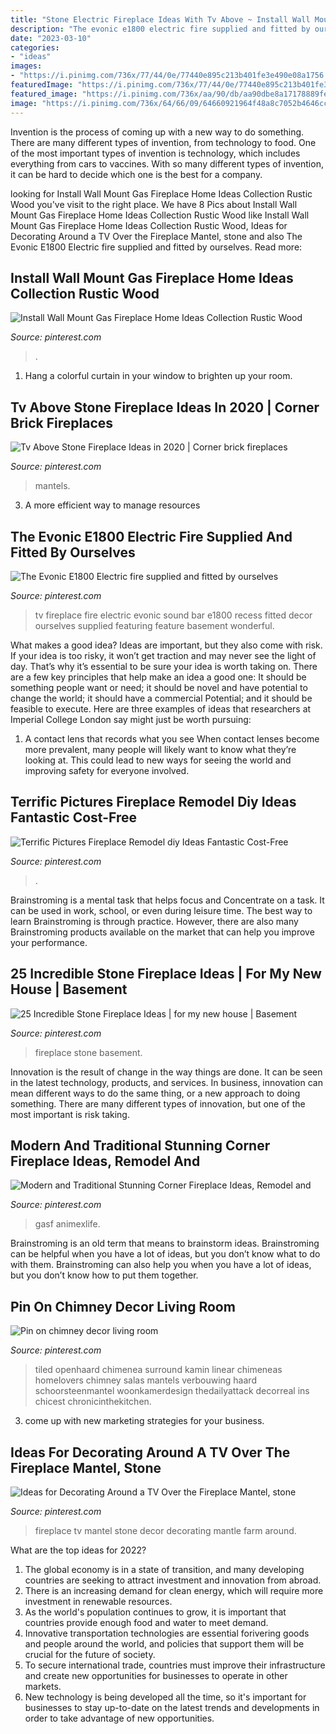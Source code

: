 ```yaml
---
title: "Stone Electric Fireplace Ideas With Tv Above ~ Install Wall Mount Gas Fireplace Home Ideas Collection Rustic Wood"
description: "The evonic e1800 electric fire supplied and fitted by ourselves"
date: "2023-03-10"
categories:
- "ideas"
images:
- "https://i.pinimg.com/736x/77/44/0e/77440e895c213b401fe3e490e08a1756.jpg"
featuredImage: "https://i.pinimg.com/736x/77/44/0e/77440e895c213b401fe3e490e08a1756.jpg"
featured_image: "https://i.pinimg.com/736x/aa/90/db/aa90dbe8a17178889feda29eb4737396.jpg"
image: "https://i.pinimg.com/736x/64/66/09/64660921964f48a8c7052b4646ccf658.jpg"
---
```



Invention is the process of coming up with a new way to do something. There are many different types of invention, from technology to food. One of the most important types of invention is technology, which includes everything from cars to vaccines. With so many different types of invention, it can be hard to decide which one is the best for a company.

	

		
looking for Install Wall Mount Gas Fireplace Home Ideas Collection Rustic Wood you've visit to the right place. We have 8 Pics about Install Wall Mount Gas Fireplace Home Ideas Collection Rustic Wood like Install Wall Mount Gas Fireplace Home Ideas Collection Rustic Wood, Ideas for Decorating Around a TV Over the Fireplace Mantel, stone and also The Evonic E1800 Electric fire supplied and fitted by ourselves. Read more:
		
    
## Install Wall Mount Gas Fireplace Home Ideas Collection Rustic Wood

<img loading=lazy src="https://i.pinimg.com/736x/5d/d1/3a/5dd13aa029bd3a59b3f439aadee79abd.jpg" onerror="this.onerror=null;this.src='https://tse4.mm.bing.net/th?id=OIP.nZzUkmOBiW9TTynTKKZtsgHaFV&amp;pid=15.1';" alt="Install Wall Mount Gas Fireplace Home Ideas Collection Rustic Wood">

_Source: pinterest.com_

>. 

	

1. Hang a colorful curtain in your window to brighten up your room.

    
## Tv Above Stone Fireplace Ideas In 2020 | Corner Brick Fireplaces

<img loading=lazy src="https://i.pinimg.com/736x/64/66/09/64660921964f48a8c7052b4646ccf658.jpg" onerror="this.onerror=null;this.src='https://tse1.mm.bing.net/th?id=OIP.FsDuw7NXWmjnAozOnxyQ6AHaIi&amp;pid=15.1';" alt="Tv Above Stone Fireplace Ideas in 2020 | Corner brick fireplaces">

_Source: pinterest.com_

>mantels. 

	

3. A more efficient way to manage resources

    
## The Evonic E1800 Electric Fire Supplied And Fitted By Ourselves

<img loading=lazy src="https://i.pinimg.com/736x/60/5a/f7/605af7c697f14188d192b6aacd72a1bd.jpg" onerror="this.onerror=null;this.src='https://tse2.mm.bing.net/th?id=OIP.VZ87LfnRHMrzYw45ryXx2wHaHa&amp;pid=15.1';" alt="The Evonic E1800 Electric fire supplied and fitted by ourselves">

_Source: pinterest.com_

>tv fireplace fire electric evonic sound bar e1800 recess fitted decor ourselves supplied featuring feature basement wonderful. 

	

What makes a good idea?
Ideas are important, but they also come with risk. If your idea is too risky, it won’t get traction and may never see the light of day. That’s why it’s essential to be sure your idea is worth taking on. There are a few key principles that help make an idea a good one: It should be something people want or need; it should be novel and have potential to change the world; it should have a commercial Potential; and it should be feasible to execute. Here are three examples of ideas that researchers at Imperial College London say might just be worth pursuing: 
1. A contact lens that records what you see When contact lenses become more prevalent, many people will likely want to know what they’re looking at. This could lead to new ways for seeing the world and improving safety for everyone involved.

    
## Terrific Pictures Fireplace Remodel Diy Ideas Fantastic Cost-Free

<img loading=lazy src="https://i.pinimg.com/736x/0b/95/87/0b958727845fa704f03b0004d154be76.jpg" onerror="this.onerror=null;this.src='https://tse4.mm.bing.net/th?id=OIP.sGd0zZ2Y1SjrEn4Ecu4VVwHaNK&amp;pid=15.1';" alt="Terrific Pictures Fireplace Remodel diy Ideas Fantastic Cost-Free">

_Source: pinterest.com_

>. 

	

Brainstroming is a mental task that helps focus and Concentrate on a task. It can be used in work, school, or even during leisure time. The best way to learn Brainstroming is through practice. However, there are also many Brainstroming products available on the market that can help you improve your performance.

    
## 25 Incredible Stone Fireplace Ideas | For My New House | Basement

<img loading=lazy src="https://i.pinimg.com/736x/70/3e/ba/703eba05fe518fc0e9325091147eba83--contemporary-fireplaces-contemporary-family-rooms.jpg?b=t" onerror="this.onerror=null;this.src='https://tse3.mm.bing.net/th?id=OIP.tIA8Jtbw0ksXMcd4PRHNfwHaH-&amp;pid=15.1';" alt="25 Incredible Stone Fireplace Ideas | for my new house | Basement">

_Source: pinterest.com_

>fireplace stone basement. 

	

Innovation is the result of change in the way things are done. It can be seen in the latest technology, products, and services. In business, innovation can mean different ways to do the same thing, or a new approach to doing something. There are many different types of innovation, but one of the most important is risk taking.

    
## Modern And Traditional Stunning Corner Fireplace Ideas, Remodel And

<img loading=lazy src="https://i.pinimg.com/736x/30/b4/99/30b49932ca54953504db8699291ce29b.jpg" onerror="this.onerror=null;this.src='https://tse1.mm.bing.net/th?id=OIP.22lVsXpyKXlnERIJHhnrbgHaJ3&amp;pid=15.1';" alt="Modern and Traditional Stunning Corner Fireplace Ideas, Remodel and">

_Source: pinterest.com_

>gasf animexlife. 

	

Brainstroming is an old term that means to brainstorm ideas. Brainstroming can be helpful when you have a lot of ideas, but you don’t know what to do with them. Brainstroming can also help you when you have a lot of ideas, but you don’t know how to put them together.

    
## Pin On Chimney Decor Living Room

<img loading=lazy src="https://i.pinimg.com/736x/aa/90/db/aa90dbe8a17178889feda29eb4737396.jpg" onerror="this.onerror=null;this.src='https://tse4.mm.bing.net/th?id=OIP.tHVwzRcGM6Y5DuhqhzFhIQHaLK&amp;pid=15.1';" alt="Pin on chimney decor living room">

_Source: pinterest.com_

>tiled openhaard chimenea surround kamin linear chimeneas homelovers chimney salas mantels verbouwing haard schoorsteenmantel woonkamerdesign thedailyattack decorreal ins chicest chronicinthekitchen. 

	

3. come up with new marketing strategies for your business.

    
## Ideas For Decorating Around A TV Over The Fireplace Mantel, Stone

<img loading=lazy src="https://i.pinimg.com/736x/77/44/0e/77440e895c213b401fe3e490e08a1756.jpg" onerror="this.onerror=null;this.src='https://tse1.mm.bing.net/th?id=OIP.kXUfeZFbSk9uN31CmFt0EAHaKX&amp;pid=15.1';" alt="Ideas for Decorating Around a TV Over the Fireplace Mantel, stone">

_Source: pinterest.com_

>fireplace tv mantel stone decor decorating mantle farm around. 

	

What are the top ideas for 2022?
1. The global economy is in a state of transition, and many developing countries are seeking to attract investment and innovation from abroad.
2. There is an increasing demand for clean energy, which will require more investment in renewable resources.
3. As the world's population continues to grow, it is important that countries provide enough food and water to meet demand.
4. Innovative transportation technologies are essential forivering goods and people around the world, and policies that support them will be crucial for the future of society.
5. To secure international trade, countries must improve their infrastructure and create new opportunities for businesses to operate in other markets.
6. New technology is being developed all the time, so it's important for businesses to stay up-to-date on the latest trends and developments in order to take advantage of new opportunities.

